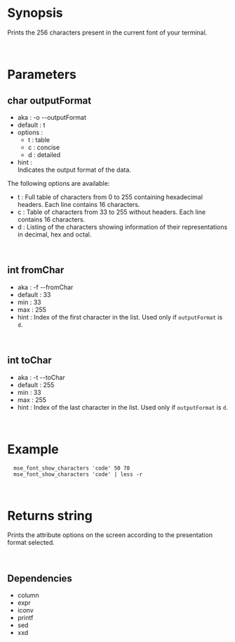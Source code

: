 # Synopsis

Prints the 256 characters present in the current font of your terminal.



&nbsp;

# Parameters

## char outputFormat

- aka       : -o --outputFormat
- default   : t
- options   : 
  - t : table
  - c : concise
  - d : detailed
- hint      :  
  Indicates the output format of the data.

The following options are available:

- t : Full table of characters from 0 to 255 containing hexadecimal headers.
      Each line contains 16 characters.
- c : Table of characters from 33 to 255 without headers.
      Each line contains 16 characters.
- d : Listing of the characters showing information of their representations in 
      decimal, hex and octal.


&nbsp;

## int fromChar

- aka       : -f --fromChar
- default   : 33
- min       : 33
- max       : 255
- hint      :
  Index of the first character in the list.
  Used only if `outputFormat` is `d`.



&nbsp;

## int toChar

- aka       : -t --toChar
- default   : 255
- min       : 33
- max       : 255
- hint      :
  Index of the last character in the list.
  Used only if `outputFormat` is `d`.




&nbsp;

# Example

``` shell
  mse_font_show_characters 'code' 50 70
  mse_font_show_characters 'code' | less -r
```



&nbsp;

# Returns string

Prints the attribute options on the screen according to the presentation format 
selected.



&nbsp;

## Dependencies

- column
- expr
- iconv
- printf
- sed
- xxd